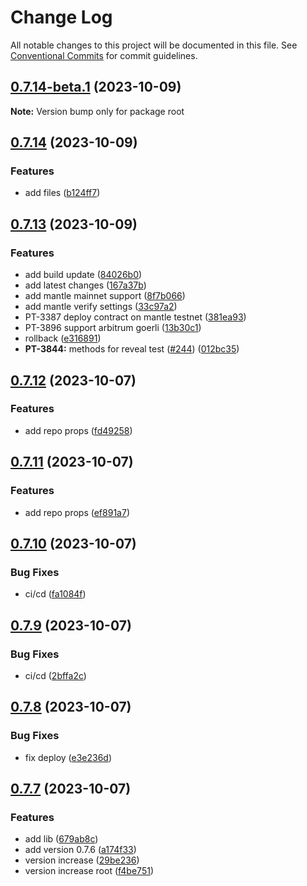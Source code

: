 # Change Log

All notable changes to this project will be documented in this file.
See [Conventional Commits](https://conventionalcommits.org) for commit guidelines.

## [0.7.14-beta.1](https://github.com/rarible/protocol-contracts/compare/v0.7.14-beta.0...v0.7.14-beta.1) (2023-10-09)

**Note:** Version bump only for package root





## [0.7.14](https://github.com/rarible/protocol-contracts/compare/v0.7.13...v0.7.14) (2023-10-09)


### Features

* add files ([b124ff7](https://github.com/rarible/protocol-contracts/commit/b124ff739a6dfd54ad733fdbc0d793b48b5064cb))





## [0.7.13](https://github.com/rarible/protocol-contracts/compare/v0.7.12-beta.3...v0.7.13) (2023-10-09)


### Features

* add build update ([84026b0](https://github.com/rarible/protocol-contracts/commit/84026b0568153f9d2c1e1b0038b59e5f429c7281))
* add latest changes ([167a37b](https://github.com/rarible/protocol-contracts/commit/167a37bda612404e8ef0feb0f3edf3d669e869bf))
* add mantle mainnet support ([8f7b066](https://github.com/rarible/protocol-contracts/commit/8f7b066e58ec4d0603a6601d129c7e6ec73a6398))
* add mantle verify settings ([33c97a2](https://github.com/rarible/protocol-contracts/commit/33c97a21dd81aa5f88a9eba082c9a5b1a0534331))
* PT-3387 deploy contract on mantle testnet ([381ea93](https://github.com/rarible/protocol-contracts/commit/381ea93177151edf66390c0ca0a035417accc7e0))
* PT-3896 support arbitrum goerli ([13b30c1](https://github.com/rarible/protocol-contracts/commit/13b30c1424109ccea527da23c4a7117330f64044))
* rollback ([e316891](https://github.com/rarible/protocol-contracts/commit/e31689183da4619e8456a887da6ae9e80d28720c))
* **PT-3844:** methods for reveal test ([#244](https://github.com/rarible/protocol-contracts/issues/244)) ([012bc35](https://github.com/rarible/protocol-contracts/commit/012bc350003becc66eac63e0714f2711dc2727f7))





## [0.7.12](https://github.com/rarible/protocol-contracts/compare/v0.7.11...v0.7.12) (2023-10-07)


### Features

* add repo props ([fd49258](https://github.com/rarible/protocol-contracts/commit/fd492580d31660b34fdefed29131a54680350d05))





## [0.7.11](https://github.com/rarible/protocol-contracts/compare/v0.7.10...v0.7.11) (2023-10-07)


### Features

* add repo props ([ef891a7](https://github.com/rarible/protocol-contracts/commit/ef891a7816d51c21b6e21e5cb52ee3557ecf9349))





## [0.7.10](https://github.com/rarible/protocol-contracts/compare/v0.7.9...v0.7.10) (2023-10-07)


### Bug Fixes

* ci/cd ([fa1084f](https://github.com/rarible/protocol-contracts/commit/fa1084f46ee4e12c945837cc417cf8be46ee441e))





## [0.7.9](https://github.com/rarible/protocol-contracts/compare/v0.7.8...v0.7.9) (2023-10-07)


### Bug Fixes

* ci/cd ([2bffa2c](https://github.com/rarible/protocol-contracts/commit/2bffa2cfe39ed051dd26405386a8c7f5c25fe127))





## [0.7.8](https://github.com/rarible/protocol-contracts/compare/v0.7.7-beta20...v0.7.8) (2023-10-07)


### Bug Fixes

* fix deploy ([e3e236d](https://github.com/rarible/protocol-contracts/commit/e3e236d8819a13c7c4aa4de94961bb3fedbda2f8))





## [0.7.7](https://github.com/rarible/protocol-contracts/compare/v0.3.0-beta7...v0.7.7) (2023-10-07)


### Features

* add lib ([679ab8c](https://github.com/rarible/protocol-contracts/commit/679ab8c9e4c054be2c39f0e78bc8c8e9d7f36bb2))
* add version 0.7.6 ([a174f33](https://github.com/rarible/protocol-contracts/commit/a174f338fc3cc046a926e2512c2575d2b56d5759))
* version increase ([29be236](https://github.com/rarible/protocol-contracts/commit/29be236fdfefbabf0922457a9fdc3e0a219088bd))
* version increase root ([f4be751](https://github.com/rarible/protocol-contracts/commit/f4be7518cf6674a38175e324c875c676cc271811))
